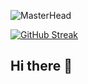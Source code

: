 ![MasterHead](https://wallpapercave.com/wp/wp6177681.jpg)


[![GitHub Streak](http://github-readme-streak-stats.herokuapp.com?user=Redolfi-DevilMayCry&theme=dracula&hide_border=true)](https://git.io/streak-stats)









## Hi there 👋

<!--
**Redolfi-DevilMayCry/Redolfi-DevilMayCry** is a ✨ _special_ ✨ repository because its `README.md` (this file) appears on your GitHub profile.

Here are some ideas to get you started:

- 🔭 I’m currently working on ...
- 🌱 I’m currently learning ...
- 👯 I’m looking to collaborate on ...
- 🤔 I’m looking for help with ...
- 💬 Ask me about ...
- 📫 How to reach me: ...
- 😄 Pronouns: ...
- ⚡ Fun fact: ...
-->

